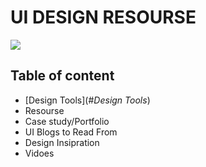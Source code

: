 # **UI DESIGN RESOURSE**
![](https://res.cloudinary.com/deb3vgvzz/image/upload/v1608724656/UX-design-resources-09_ayno56.jpg)

## Table of content

* [Design Tools](#*Design Tools*)
* Resourse 
* Case study/Portfolio
* UI Blogs to Read From
* Design Insipration
* Vidoes






